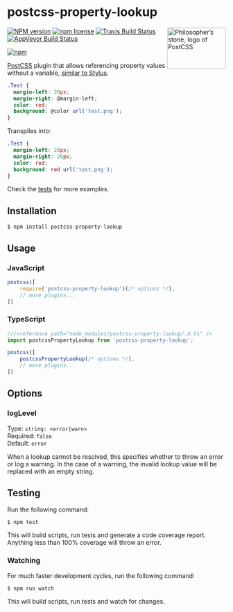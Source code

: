 # postcss-property-lookup

<img align="right" width="135" height="95"
	title="Philosopher’s stone, logo of PostCSS"
	src="http://postcss.github.io/postcss/logo-leftp.png">

[![NPM version](http://img.shields.io/npm/v/postcss-property-lookup.svg?style=flat)](https://www.npmjs.org/package/postcss-property-lookup)
[![npm license](http://img.shields.io/npm/l/postcss-property-lookup.svg?style=flat-square)](https://www.npmjs.org/package/postcss-property-lookup)
[![Travis Build Status](https://img.shields.io/travis/simonsmith/postcss-property-lookup.svg?label=unix)](https://travis-ci.org/simonsmith/postcss-property-lookup)
[![AppVeyor Build Status](https://img.shields.io/appveyor/ci/simonsmith/postcss-property-lookup.svg?label=windows)](https://ci.appveyor.com/project/simonsmith/postcss-property-lookup)

[![npm](https://nodei.co/npm/postcss-property-lookup.svg?downloads=true)](https://nodei.co/npm/postcss-property-lookup/)

[PostCSS](https://github.com/postcss/postcss) plugin that allows referencing property values without a variable, [similar to Stylus](https://learnboost.github.io/stylus/docs/variables.html#property-lookup).

```scss
.Test {
  margin-left: 20px;
  margin-right: @margin-left;
  color: red;
  background: @color url('test.png');
}
```

Transpiles into:

```scss
.Test {
  margin-left: 20px;
  margin-right: 20px;
  color: red;
  background: red url('test.png');
}
```

Check the [tests](https://github.com/simonsmith/postcss-property-lookup/blob/master/test/plugin.ts) for more examples.

## Installation

```
$ npm install postcss-property-lookup
```

## Usage

### JavaScript

```js
postcss([
	require('postcss-property-lookup')(/* options */),
	// more plugins...
])
```

### TypeScript

```ts
///<reference path="node_modules/postcss-property-lookup/.d.ts" />
import postcssPropertyLookup from 'postcss-property-lookup';

postcss([
	postcssPropertyLookup(/* options */),
	// more plugins...
])
```

## Options

### logLevel

Type: `string: <error|warn>`<br>
Required: `false`<br>
Default: `error`

When a lookup cannot be resolved, this specifies whether to throw an error or log a warning. In the case of a warning, the invalid lookup value will be replaced with an empty string.


## Testing

Run the following command:

```
$ npm test
```

This will build scripts, run tests and generate a code coverage report. Anything less than 100% coverage will throw an error.

### Watching

For much faster development cycles, run the following command:

```
$ npm run watch
```

This will build scripts, run tests and watch for changes.
